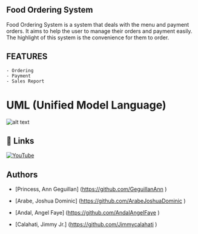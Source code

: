 
## Food Ordering System

Food Ordering System is a system that deals with the menu and payment orders. It aims to help the user to manage their orders and payment easily. The highlight of this system is the convenience for them to order.

## FEATURES
    - Ordering
    - Payment
    - Sales Report 
    
# **UML (Unified Model Language)**

![alt text](UriUML.drawio "UML")

## 🔗 Links
[![YouTube](https://m.youtube.com/style=for-the-badge&logo=ko-fi&logoColor=white)](https://www.youtube.com/@food_hq)

## Authors

- [Princess, Ann Geguillan] (https://github.com/GeguillanAnn )

- [Arabe, Joshua Dominic] (https://github.com/ArabeJoshuaDominic ) 

- [Andal, Angel Faye] (https://github.com/AndalAngelFaye )

- [Calahati, Jimmy Jr.] (https://github.com/Jimmycalahati ) 

























